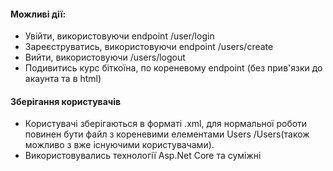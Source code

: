 #### Можливі дії:
* Увійти, використовуючи endpoint /user/login
* Зареєструватись, використовуючи endpoint /users/create
* Вийти, використовуючи /users/logout
* Подивитись курс біткоїна, по кореневому endpoint (без прив'язки до акаунта та в html)

#### Зберігання користувачів
* Користувачі зберігаються в форматі .xml, для нормальної роботи повинен бути файл з кореневими елементами Users /Users(також можливо з вже існуючими користувачами).
* Використовувались технології Asp.Net Core та суміжні
